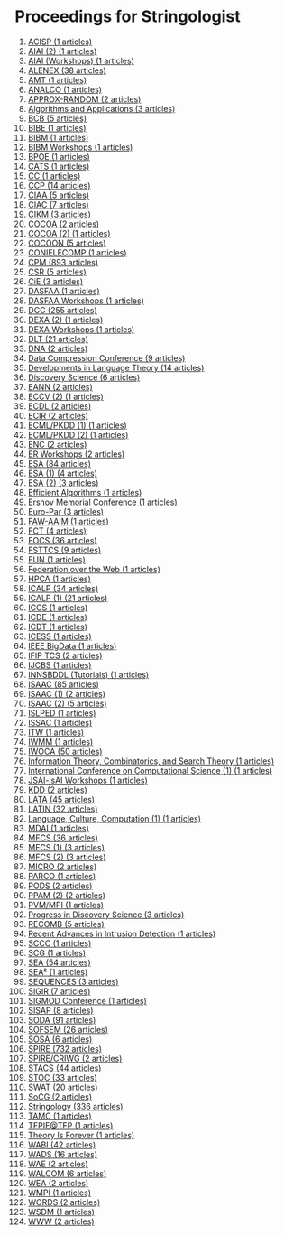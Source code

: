 # Proceedings for Stringologist
1. [ACISP (1 articles)](./proceedings/ACISP)  
2. [AIAI (2) (1 articles)](./proceedings/AIAI_(2))  
3. [AIAI (Workshops) (1 articles)](./proceedings/AIAI_(Workshops))  
4. [ALENEX (38 articles)](./proceedings/ALENEX)  
5. [AMT (1 articles)](./proceedings/AMT)  
6. [ANALCO (1 articles)](./proceedings/ANALCO)  
7. [APPROX-RANDOM (2 articles)](./proceedings/APPROX-RANDOM)  
8. [Algorithms and Applications (3 articles)](./proceedings/Algorithms_and_Applications)  
9. [BCB (5 articles)](./proceedings/BCB)  
10. [BIBE (1 articles)](./proceedings/BIBE)  
11. [BIBM (1 articles)](./proceedings/BIBM)  
12. [BIBM Workshops (1 articles)](./proceedings/BIBM_Workshops)  
13. [BPOE (1 articles)](./proceedings/BPOE)  
14. [CATS (1 articles)](./proceedings/CATS)  
15. [CC (1 articles)](./proceedings/CC)  
16. [CCP (14 articles)](./proceedings/CCP)  
17. [CIAA (5 articles)](./proceedings/CIAA)  
18. [CIAC (7 articles)](./proceedings/CIAC)  
19. [CIKM (3 articles)](./proceedings/CIKM)  
20. [COCOA (2 articles)](./proceedings/COCOA)  
21. [COCOA (2) (1 articles)](./proceedings/COCOA_(2))  
22. [COCOON (5 articles)](./proceedings/COCOON)  
23. [CONIELECOMP (1 articles)](./proceedings/CONIELECOMP)  
24. [CPM (893 articles)](./proceedings/CPM)  
25. [CSR (5 articles)](./proceedings/CSR)  
26. [CiE (3 articles)](./proceedings/CiE)  
27. [DASFAA (1 articles)](./proceedings/DASFAA)  
28. [DASFAA Workshops (1 articles)](./proceedings/DASFAA_Workshops)  
29. [DCC (255 articles)](./proceedings/DCC)  
30. [DEXA (2) (1 articles)](./proceedings/DEXA_(2))  
31. [DEXA Workshops (1 articles)](./proceedings/DEXA_Workshops)  
32. [DLT (21 articles)](./proceedings/DLT)  
33. [DNA (2 articles)](./proceedings/DNA)  
34. [Data Compression Conference (9 articles)](./proceedings/Data_Compression_Conference)  
35. [Developments in Language Theory (14 articles)](./proceedings/Developments_in_Language_Theory)  
36. [Discovery Science (6 articles)](./proceedings/Discovery_Science)  
37. [EANN (2 articles)](./proceedings/EANN)  
38. [ECCV (2) (1 articles)](./proceedings/ECCV_(2))  
39. [ECDL (2 articles)](./proceedings/ECDL)  
40. [ECIR (2 articles)](./proceedings/ECIR)  
41. [ECML/PKDD (1) (1 articles)](./proceedings/ECML_PKDD_(1))  
42. [ECML/PKDD (2) (1 articles)](./proceedings/ECML_PKDD_(2))  
43. [ENC (2 articles)](./proceedings/ENC)  
44. [ER Workshops (2 articles)](./proceedings/ER_Workshops)  
45. [ESA (84 articles)](./proceedings/ESA)  
46. [ESA (1) (4 articles)](./proceedings/ESA_(1))  
47. [ESA (2) (3 articles)](./proceedings/ESA_(2))  
48. [Efficient Algorithms (1 articles)](./proceedings/Efficient_Algorithms)  
49. [Ershov Memorial Conference (1 articles)](./proceedings/Ershov_Memorial_Conference)  
50. [Euro-Par (3 articles)](./proceedings/Euro-Par)  
51. [FAW-AAIM (1 articles)](./proceedings/FAW-AAIM)  
52. [FCT (4 articles)](./proceedings/FCT)  
53. [FOCS (36 articles)](./proceedings/FOCS)  
54. [FSTTCS (9 articles)](./proceedings/FSTTCS)  
55. [FUN (1 articles)](./proceedings/FUN)  
56. [Federation over the Web (1 articles)](./proceedings/Federation_over_the_Web)  
57. [HPCA (1 articles)](./proceedings/HPCA)  
58. [ICALP (34 articles)](./proceedings/ICALP)  
59. [ICALP (1) (21 articles)](./proceedings/ICALP_(1))  
60. [ICCS (1 articles)](./proceedings/ICCS)  
61. [ICDE (1 articles)](./proceedings/ICDE)  
62. [ICDT (1 articles)](./proceedings/ICDT)  
63. [ICESS (1 articles)](./proceedings/ICESS)  
64. [IEEE BigData (1 articles)](./proceedings/IEEE_BigData)  
65. [IFIP TCS (2 articles)](./proceedings/IFIP_TCS)  
66. [IJCBS (1 articles)](./proceedings/IJCBS)  
67. [INNSBDDL (Tutorials) (1 articles)](./proceedings/INNSBDDL_(Tutorials))  
68. [ISAAC (85 articles)](./proceedings/ISAAC)  
69. [ISAAC (1) (2 articles)](./proceedings/ISAAC_(1))  
70. [ISAAC (2) (5 articles)](./proceedings/ISAAC_(2))  
71. [ISLPED (1 articles)](./proceedings/ISLPED)  
72. [ISSAC (1 articles)](./proceedings/ISSAC)  
73. [ITW (1 articles)](./proceedings/ITW)  
74. [IWMM (1 articles)](./proceedings/IWMM)  
75. [IWOCA (50 articles)](./proceedings/IWOCA)  
76. [Information Theory, Combinatorics, and Search Theory (1 articles)](./proceedings/Information_Theory,_Combinatorics,_and_Search_Theory)  
77. [International Conference on Computational Science (1) (1 articles)](./proceedings/International_Conference_on_Computational_Science_(1))  
78. [JSAI-isAI Workshops (1 articles)](./proceedings/JSAI-isAI_Workshops)  
79. [KDD (2 articles)](./proceedings/KDD)  
80. [LATA (45 articles)](./proceedings/LATA)  
81. [LATIN (32 articles)](./proceedings/LATIN)  
82. [Language, Culture, Computation (1) (1 articles)](./proceedings/Language,_Culture,_Computation_(1))  
83. [MDAI (1 articles)](./proceedings/MDAI)  
84. [MFCS (36 articles)](./proceedings/MFCS)  
85. [MFCS (1) (3 articles)](./proceedings/MFCS_(1))  
86. [MFCS (2) (3 articles)](./proceedings/MFCS_(2))  
87. [MICRO (2 articles)](./proceedings/MICRO)  
88. [PARCO (1 articles)](./proceedings/PARCO)  
89. [PODS (2 articles)](./proceedings/PODS)  
90. [PPAM (2) (2 articles)](./proceedings/PPAM_(2))  
91. [PVM/MPI (1 articles)](./proceedings/PVM_MPI)  
92. [Progress in Discovery Science (3 articles)](./proceedings/Progress_in_Discovery_Science)  
93. [RECOMB (5 articles)](./proceedings/RECOMB)  
94. [Recent Advances in Intrusion Detection (1 articles)](./proceedings/Recent_Advances_in_Intrusion_Detection)  
95. [SCCC (1 articles)](./proceedings/SCCC)  
96. [SCG (1 articles)](./proceedings/SCG)  
97. [SEA (54 articles)](./proceedings/SEA)  
98. [SEA² (1 articles)](./proceedings/SEA²)  
99. [SEQUENCES (3 articles)](./proceedings/SEQUENCES)  
100. [SIGIR (7 articles)](./proceedings/SIGIR)  
101. [SIGMOD Conference (1 articles)](./proceedings/SIGMOD_Conference)  
102. [SISAP (8 articles)](./proceedings/SISAP)  
103. [SODA (91 articles)](./proceedings/SODA)  
104. [SOFSEM (26 articles)](./proceedings/SOFSEM)  
105. [SOSA (6 articles)](./proceedings/SOSA)  
106. [SPIRE (732 articles)](./proceedings/SPIRE)  
107. [SPIRE/CRIWG (2 articles)](./proceedings/SPIRE_CRIWG)  
108. [STACS (44 articles)](./proceedings/STACS)  
109. [STOC (33 articles)](./proceedings/STOC)  
110. [SWAT (20 articles)](./proceedings/SWAT)  
111. [SoCG (2 articles)](./proceedings/SoCG)  
112. [Stringology (336 articles)](./proceedings/Stringology)  
113. [TAMC (1 articles)](./proceedings/TAMC)  
114. [TFPIE@TFP (1 articles)](./proceedings/TFPIE@TFP)  
115. [Theory Is Forever (1 articles)](./proceedings/Theory_Is_Forever)  
116. [WABI (42 articles)](./proceedings/WABI)  
117. [WADS (16 articles)](./proceedings/WADS)  
118. [WAE (2 articles)](./proceedings/WAE)  
119. [WALCOM (6 articles)](./proceedings/WALCOM)  
120. [WEA (2 articles)](./proceedings/WEA)  
121. [WMPI (1 articles)](./proceedings/WMPI)  
122. [WORDS (2 articles)](./proceedings/WORDS)  
123. [WSDM (1 articles)](./proceedings/WSDM)  
124. [WWW (2 articles)](./proceedings/WWW)  